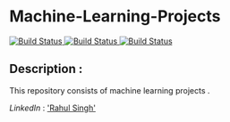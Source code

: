 # Machine-Learning-Projects
[![Build Status](https://camo.githubusercontent.com/da4800f82370b15d46ec15bed60f0e9bfbb403a3/68747470733a2f2f696d672e736869656c64732e696f2f62616467652f446174617365742d4b6167676c652d626c75652e737667)
![Build Status](https://camo.githubusercontent.com/17fa56d1fbad7bb4082c9711a77b984b85e79446/68747470733a2f2f696d672e736869656c64732e696f2f62616467652f507974686f6e2d332e362d627269676874677265656e2e737667)
![Build Status](https://camo.githubusercontent.com/60760f2c9636f7ef252443679ae73a0426780dfc/68747470733a2f2f696d672e736869656c64732e696f2f62616467652f4c6962726172792d736b6c6561726e2d6f72616e67652e737667)](https://github.com/Rahul-singh98/Machine-Learning-Projects) 

## Description :
This repository consists of machine learning projects .

*LinkedIn* : ['Rahul Singh'](https://www.linkedin.com/in/rahul-singh-432555194/)
